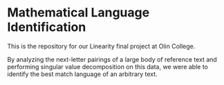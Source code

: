 # Mathematical Language Identification
This is the repository for our Linearity final project at Olin College.

By analyzing the next-letter pairings of a large body of reference text and performing singular value decomposition on this data, we were able to identify the best match language of an arbitrary text.
